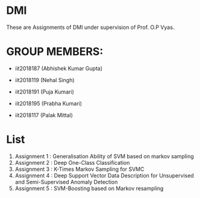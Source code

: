 # DMI

These are Assignments of DMI under supervision of Prof. O.P Vyas.

# GROUP MEMBERS:

* iit2018187 (Abhishek Kumar Gupta)

* iit2018119 (Nehal Singh)

* iit2018191 (Puja Kumari)

* iit2018195 (Prabha Kumari)

* iit2018117 (Palak Mittal)

# List

1. Assignment 1 : Generalisation Ability of SVM based on markov sampling
2. Assignment 2 : Deep One-Class Classification
3. Assignment 3 : K-Times Markov Sampling for SVMC
4. Assignment 4 : Deep Support Vector Data Description for Unsupervised and Semi-Supervised Anomaly Detection
5. Assignment 5 : SVM-Boosting based on Markov resampling
